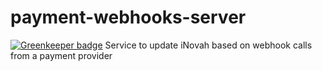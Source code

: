# payment-webhooks-server

[![Greenkeeper badge](https://badges.greenkeeper.io/CityOfBoston/payment-webhooks-server.svg)](https://greenkeeper.io/)
Service to update iNovah based on webhook calls from a payment provider
